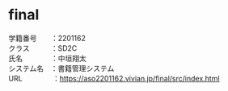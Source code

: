 # final
学籍番号　　：2201162<br>
クラス　　　：SD2C<br>
氏名　　　　：中垣翔太<br>
システム名　：書籍管理システム<br>
URL　　　　 ：https://aso2201162.vivian.jp/final/src/index.html